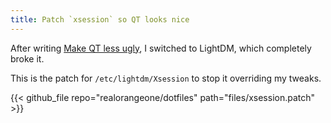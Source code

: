```yaml
---
title: Patch `xsession` so QT looks nice
---
```


After writing [Make QT less ugly](https://theorangeone.net/posts/make-qt-less-ugly/), I switched to LightDM, which completely broke it.

This is the patch for `/etc/lightdm/Xsession` to stop it overriding my tweaks.

{{< github_file repo="realorangeone/dotfiles" path="files/xsession.patch" >}}

